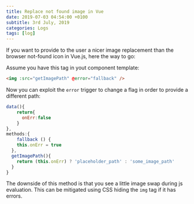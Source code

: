 ```yaml
---
title: Replace not found image in Vue
date: 2019-07-03 04:54:00 +0100
subtitle: 3rd July, 2019
categories: Logs
tags: [log]
---
```


If you want to provide to the user a nicer image replacement than the browser not-found icon in Vue.js, here the way to go:

Assume you have this tag in yout component template:

```html
<img :src="getImagePath" @error="fallback" />
```

Now you can exploit the `error` trigger to change a flag in order to provide a different path:

```javascript
data(){
  	return{
      onErr:false
    }
},
methods:{
	fallback () {
    this.onErr = true
  },
  getImagePath(){
    return (this.onErr) ? 'placeholder_path' : 'some_image_path'
  }
}
```

The downside of this method is that you see a little image swap during js evaluation. This can be mitigated using CSS hiding the `img` tag if it has errors.